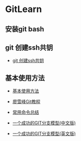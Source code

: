 # GitLearn

## 安装git bash

## git 创建ssh共钥

+ [git 创建ssh共钥][]

## 基本使用方法

+ [基本使用方法][]

+ [廖雪峰Git教程][]

+ [常用命令总结][]

+ [一个成功的GIT分支模型(中文版)](https://segmentfault.com/a/1190000018087325)

+ [一个成功的GIT分支模型(英文版)](https://nvie.com/posts/a-successful-git-branching-model/)

[git 创建ssh共钥]: http://www.jianshu.com/p/a993f8cafd14
[基本使用方法]: http://www.cnblogs.com/xrong/archive/2013/03/22/2975882.html
[廖雪峰Git教程]:http://www.liaoxuefeng.com/wiki/0013739516305929606dd18361248578c67b8067c8c017b000
[常用命令总结]:https://github.com/GhostRiderLi/GitLearn/blob/master/git.md